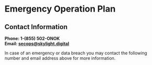 # Emergency Operation Plan

## Contact Information
**Phone: 1-(855) 502-ONOK**  
**Email: [&#115;&#101;&#099;&#111;&#112;&#115;&#064;&#115;&#107;&#121;&#108;&#105;&#103;&#104;&#116;&#046;&#100;&#105;&#103;&#105;&#116;&#097;&#108;](mailto:&#115;&#101;&#099;&#111;&#112;&#115;&#064;&#115;&#107;&#121;&#108;&#105;&#103;&#104;&#116;&#046;&#100;&#105;&#103;&#105;&#116;&#097;&#108;)**

In case of an emergency or data breach you may contact the following number and email address above for more information.